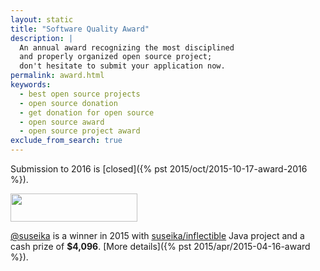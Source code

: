```yaml
---
layout: static
title: "Software Quality Award"
description: |
  An annual award recognizing the most disciplined
  and properly organized open source project;
  don't hesitate to submit your application now.
permalink: award.html
keywords:
  - best open source projects
  - open source donation
  - get donation for open source
  - open source award
  - open source project award
exclude_from_search: true
---
```


Submission to 2016 is [closed]({% pst 2015/oct/2015-10-17-award-2016 %}).

<img src="http://img.teamed.io/award/2015/winner.png"
  style="width:203px;height:45px;"/>

[@suseika](https://github.com/suseika) is a winner in 2015
with [suseika/inflectible](https://github.com/suseika/inflectible) Java
project and a cash prize of **$4,096**.
[More details]({% pst 2015/apr/2015-04-16-award %}).
